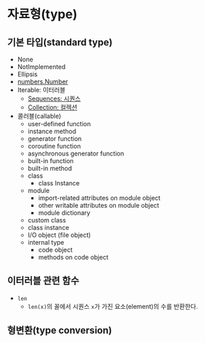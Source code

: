 # 자료형(type)

## 기본 타입(standard type)

- None
- NotImplemented
- Ellipsis
- [numbers.Number](./standard_type/number.md)
- Iterable: 이터러블
  - [Sequences: 시퀀스](./standard_type/sequence.md)
  - [Collection: 컬렉션](./standard_type/collection.md)
- 콜러블(callable)
  - user-defined function
  - instance method
  - generator function
  - coroutine function
  - asynchronous generator function
  - built-in function
  - built-in method
  - class
    - class Instance
  - module
    - import-related attributes on module object
    - other writable attributes on module object
    - module dictionary
  - custom class
  - class instance
  - I/O object (file object)
  - internal type
    - code object
    - methods on code object

## 이터러블 관련 함수

- `len`
  - `len(x)`의 꼴에서 시퀀스 `x`가 가진 요소(element)의 수를 반환한다.

## 형변환(type conversion)

<!-- TODO -->
